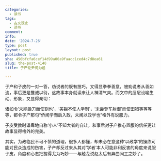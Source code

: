 ```yaml
---
categories:
  - 读书
tags:
  - 古文观止
  - 读书
comment: 
info: 
date: '2024-7-26'
type: post
layout: post
published: true
sha: 450bfcfa6cef14d99a00a9faacc1ced4c7d8ea61
slug: the-post-4140
title: 子产论尹何为邑

---
```

子产和子皮的一对一答，劝说者的既有技巧，又得显拳拳善意，被劝说者从善如流，事后更是推诚以待，这故事本身就读来让人神清气爽。而文中的层层设喻生动、形象，又显得亲切：

诸如令‘未能操刀而使割也’，‘美锦不使人学制’，‘未尝登车射御’而使田猎等等等等，都令子产那句“侨闻学而后入政，未闻以政学也”格外有说服力。

子皮受教时谦卑地自称‘小人’不知大者的自让，和事后对子产推心置腹的信任更让故事显得格外的完美。

其实，为政临民不可不慎的道理，很多人都懂，却未必在意这种‘以政学’的操练可能对民众造成的伤害，子产却反过来从其对‘学者’本人可能非利反害的角度来说服子皮，角度和心态把握得尤为巧妙——与触龙说赵太后有异曲同工之妙了。

